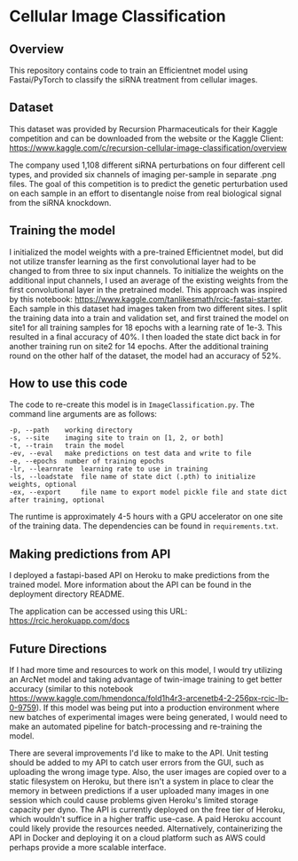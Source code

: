 # Cellular Image Classification

## Overview
This repository contains code to train an Efficientnet model using Fastai/PyTorch to classify the siRNA treatment from cellular images. 

## Dataset
This dataset was provided by Recursion Pharmaceuticals for their Kaggle competition and can be downloaded from the website or the Kaggle Client:
https://www.kaggle.com/c/recursion-cellular-image-classification/overview

The company used 1,108 different siRNA perturbations on four different cell types, and provided six channels of imaging per-sample in separate .png files. The goal of this competition is to predict the genetic perturbation used on each sample in an effort to disentangle noise from real biological signal from the siRNA knockdown.

## Training the model
I initialized the model weights with a pre-trained Efficientnet model, but did not utilize transfer learning as the first convolutional layer had to be changed to from three to six input channels. To initialize the weights on the additional input channels, I used an average of the existing weights from the first convolutional layer in the pretrained model. This approach was inspired by this notebook: https://www.kaggle.com/tanlikesmath/rcic-fastai-starter.
Each sample in this dataset had images taken from two different sites. I split the training data into a train and validation set, and first trained the model on site1 for all training samples for 18 epochs with a learning rate of 1e-3. This resulted in a final accuracy of 40%. I then loaded the state dict back in for another training run on site2 for 14 epochs. After the additional training round on the other half of the dataset, the model had an accuracy of 52%.

## How to use this code
The code to re-create this model is in ```ImageClassification.py```. The command line arguments are as follows:
```
-p, --path    working directory
-s, --site    imaging site to train on [1, 2, or both]
-t, --train   train the model
-ev, --eval   make predictions on test data and write to file
-e, --epochs  number of training epochs
-lr, --learnrate  learning rate to use in training
-ls, --loadstate  file name of state dict (.pth) to initialize weights, optional
-ex, --export     file name to export model pickle file and state dict after training, optional
```

The runtime is approximately 4-5 hours with a GPU accelerator on one site of the training data.
The dependencies can be found in ```requirements.txt```.

## Making predictions from API
I deployed a fastapi-based API on Heroku to make predictions from the trained model. More information about the API can be found in the deployment directory README.

The application can be accessed using this URL:
https://rcic.herokuapp.com/docs

## Future Directions
If I had more time and resources to work on this model, I would try utilizing an ArcNet model and taking advantage of twin-image training to get better accuracy (similar to this notebook https://www.kaggle.com/hmendonca/fold1h4r3-arcenetb4-2-256px-rcic-lb-0-9759). If this model was being put into a production environment where new batches of experimental images were being generated, I would need to make an automated pipeline for batch-processing and re-training the model. 

There are several improvements I'd like to make to the API. Unit testing should be added to my API to catch user errors from the GUI, such as uploading the wrong image type. Also, the user images are copied over to a static filesystem on Heroku, but there isn't a system in place to clear the memory in between predictions if a user uploaded many images in one session which could cause problems given Heroku's limited storage capacity per dyno. The API is currently deployed on the free tier of Heroku, which wouldn't suffice in a higher traffic use-case. A paid Heroku account could likely provide the resources needed. Alternatively, containerizing the API in Docker and deploying it on a cloud platform such as AWS could perhaps provide a more scalable interface.  
